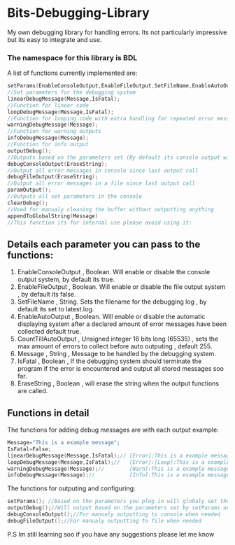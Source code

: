 # Bits-Debugging-Library
My own debugging library for handling errors.
Its not particularly impressive but its easy to integrate and use.
### The namespace for this library is BDL
A list of functions currently implemented are:
```CPP
setParams(EnableConsoleOutput,EnableFileOutput,SetFileName,EnableAutoOutput,CountTillAutoOutput);
//Set parameters for the debugging system
linearDebugMessage(Message,IsFatal); 
//Function for linear code
loopDebugMessage(Message,IsFatal); 
//Function for looping code with extra handling for repeated error messages
warningDebugMessage(Message);
//Function for warning outputs
infoDebugMessage(Message);
//Function for info output
outputDebug();
//Outputs based on the parameters set (By default its console output with 255 auto outputting and erases the buffer)
debugConsoleOutput(EraseString);
//Output all error messages in console since last output call 
debugFileOutput(EraseString);
//Output all error messages in a file since last output call
paramOutput();
//Outputs all set parameters in the console
clearDebug();
//Used for manualy cleaning the buffer without outputting anything
appendToGlobalString(Message)
//This function its for internal use please avoid using it:
```
## Details each parameter you can pass to the functions:
1. EnableConsoleOutput , Boolean. Will enable or disable the console output system, by default its true.
2. EnableFileOutput , Boolean. Will enable or disable the file output system , by default its false.
3. SetFileName , String. Sets the filename for the debugging log , by default its set to latest.log.
4. EnableAutoOutput , Boolean. Will enable or disable the automatic displaying system after a declared amount of error messages have been collected default true.
5. CountTillAutoOutput , Unsigned integer 16 bits long (65535) , sets the max amount of errors to collect before auto outputing , default 255.
6. Message , String , Message to be handled by the debugging system.
7. IsFatal , Boolean , If the debugging system should terminate the program if the error is encountered and output all stored messages soo far.
8. EraseString , Boolean , will erase the string when the output functions are called.
## Functions in detail
The functions for adding debug messages are with each output example:
```CPP
Message="This is a example message";
IsFatal=False;
linearDebugMessage(Message,IsFatal);// [Error]:This is a example message
loopDebugMessage(Message,IsFatal);//   [Error]:[Loop]:This is a example message
warningDebugMessage(Message);//        [Warn]:This is a example message
infoDebugMessage(Message);//           [Info]:This is a example message 
```
The functions for outputing and configuring:
```CPP
setParams(); //Based on the parameters you plug in will globaly set the output debug settings for every call
outputDebug();//Will output based on the parameters set by setParams and clear the buffer
debugConsoleOutput();//For manualy outputting to console when needed
debugFileOutput();//For manualy outputting to file when needed
```
P.S Im still learning soo if you have any suggestions please let me know
